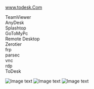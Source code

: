 www.todesk.Com

TeamViewer <br />
AnyDesk <br />
Splashtop <br />
GoToMyPc <br />
Remote Desktop <br />
Zerotier <br />
frp <br />
parsec <br />
vnc <br />
rdp <br />
ToDesk <br />

![Image text](https://raw.githubusercontent.com/ji4ozhu/ToDesk/main/todesk.png)
![Image text](https://raw.githubusercontent.com/ji4ozhu/ToDesk/main/lite.png)
![Image text](https://raw.githubusercontent.com/ji4ozhu/ToDesk/main/tdlite.png)
